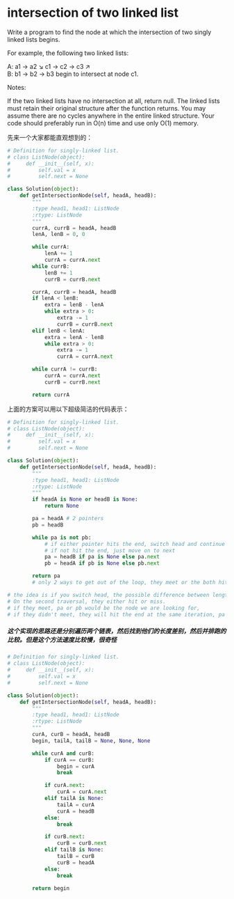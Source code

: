 # intersection of two linked list

Write a program to find the node at which the intersection of two singly linked lists begins.


For example, the following two linked lists:

A:          a1 → a2
                   ↘
                     c1 → c2 → c3
                   ↗            
B:     b1 → b2 → b3
begin to intersect at node c1.


Notes:

If the two linked lists have no intersection at all, return null.
The linked lists must retain their original structure after the function returns.
You may assume there are no cycles anywhere in the entire linked structure.
Your code should preferably run in O(n) time and use only O(1) memory.

先来一个大家都能直观想到的：

```Python
# Definition for singly-linked list.
# class ListNode(object):
#     def __init__(self, x):
#         self.val = x
#         self.next = None

class Solution(object):
    def getIntersectionNode(self, headA, headB):
        """
        :type head1, head1: ListNode
        :rtype: ListNode
        """
        currA, currB = headA, headB
        lenA, lenB = 0, 0

        while currA:
            lenA += 1
            currA = currA.next
        while currB:
            lenB += 1
            currB = currB.next

        currA, currB = headA, headB
        if lenA < lenB:
            extra = lenB - lenA
            while extra > 0:
                extra -= 1
                currB = currB.next
        elif lenB < lenA:
            extra = lenA - lenB
            while extra > 0:
                extra -= 1
                currA = currA.next

        while currA != currB:
            currA = currA.next
            currB = currB.next

        return currA
```

上面的方案可以用以下超级简洁的代码表示：

```Python
# Definition for singly-linked list.
# class ListNode(object):
#     def __init__(self, x):
#         self.val = x
#         self.next = None

class Solution(object):
    def getIntersectionNode(self, headA, headB):
        """
        :type head1, head1: ListNode
        :rtype: ListNode
        """
        if headA is None or headB is None:
            return None

        pa = headA # 2 pointers
        pb = headB

        while pa is not pb:
            # if either pointer hits the end, switch head and continue the second traversal,
            # if not hit the end, just move on to next
            pa = headB if pa is None else pa.next
            pb = headA if pb is None else pb.next

        return pa
        # only 2 ways to get out of the loop, they meet or the both hit the end=None

# the idea is if you switch head, the possible difference between length would be countered.
# On the second traversal, they either hit or miss.
# if they meet, pa or pb would be the node we are looking for,
# if they didn't meet, they will hit the end at the same iteration, pa == pb == None, return either one of them is the same,None


```

##### 这个实现的思路还是分别遍历两个链表，然后找到他们的长度差别，然后并排跑的比较。但是这个方法速度比较慢，很奇怪

```python
# Definition for singly-linked list.
# class ListNode(object):
#     def __init__(self, x):
#         self.val = x
#         self.next = None

class Solution(object):
    def getIntersectionNode(self, headA, headB):
        """
        :type head1, head1: ListNode
        :rtype: ListNode
        """
        curA, curB = headA, headB
        begin, tailA, tailB = None, None, None

        while curA and curB:
            if curA == curB:
                begin = curA
                break

            if curA.next:
                curA = curA.next
            elif tailA is None:
                tailA = curA
                curA = headB
            else:
                break

            if curB.next:
                curB = curB.next
            elif tailB is None:
                tailB = curB
                curB = headA
            else:
                break

        return begin

```
